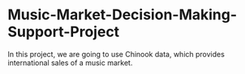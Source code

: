# Music-Market-Decision-Making-Support-Project
In this project, we are going to use Chinook data, which provides international sales of a music market.
